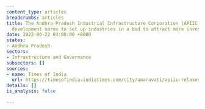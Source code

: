 ```yaml
---
content_type: articles
breadcrumbs: articles
title: The Andhra Pradesh Industrial Infrastructure Corporation (APIIC) relaxes land
  development norms to set up industries in a bid to attract more investment
date: 2022-06-22 04:00:00 +0000
states:
- Andhra Pradesh
sectors:
- Infrastructure and Governance
subsectors: []
sources:
- name: Times of India
  url: https://timesofindia.indiatimes.com/city/amaravati/apiic-relaxes-norms-to-set-up-industries/articleshow/92292939.cms
details: []
is_analysis: false

---
```

